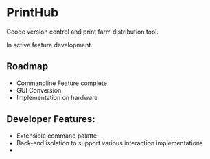 # PrintHub
 Gcode version control and print farm distribution tool.

 In active feature development.

## Roadmap
- Commandline Feature complete
- GUI Conversion
- Implementation on hardware

## Developer Features:
- Extensible command palatte
- Back-end isolation to support various interaction implementations
- 

